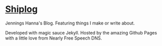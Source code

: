 
# [Shiplog](http://shiplog.jenningshanna.com/)

Jennings Hanna's Blog. Featuring things I make or write about.

Developed with magic sauce Jekyll. Hosted by the amazing Github Pages with a little love from Nearly Free Speech DNS.